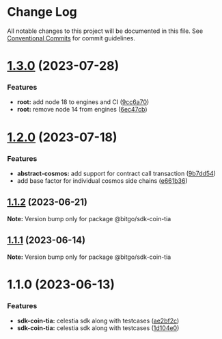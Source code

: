 # Change Log

All notable changes to this project will be documented in this file.
See [Conventional Commits](https://conventionalcommits.org) for commit guidelines.

# [1.3.0](https://github.com/BitGo/BitGoJS/compare/@bitgo/sdk-coin-tia@1.2.0...@bitgo/sdk-coin-tia@1.3.0) (2023-07-28)

### Features

- **root:** add node 18 to engines and CI ([9cc6a70](https://github.com/BitGo/BitGoJS/commit/9cc6a70ba807161b7c6a0ebe3d7c47f25c7c8eca))
- **root:** remove node 14 from engines ([6ec47cb](https://github.com/BitGo/BitGoJS/commit/6ec47cbd7996cc78bbf2cf7f16595c24fe43cd41))

# [1.2.0](https://github.com/BitGo/BitGoJS/compare/@bitgo/sdk-coin-tia@1.1.2...@bitgo/sdk-coin-tia@1.2.0) (2023-07-18)

### Features

- **abstract-cosmos:** add support for contract call transaction ([9b7dd54](https://github.com/BitGo/BitGoJS/commit/9b7dd54c6a3a9e5cf2b47b4a94ef225f111a8baf))
- add base factor for individual cosmos side chains ([e661b36](https://github.com/BitGo/BitGoJS/commit/e661b3631445e7ff1ddcdb51385d1f993b4f35c9))

## [1.1.2](https://github.com/BitGo/BitGoJS/compare/@bitgo/sdk-coin-tia@1.1.1...@bitgo/sdk-coin-tia@1.1.2) (2023-06-21)

**Note:** Version bump only for package @bitgo/sdk-coin-tia

## [1.1.1](https://github.com/BitGo/BitGoJS/compare/@bitgo/sdk-coin-tia@1.1.0...@bitgo/sdk-coin-tia@1.1.1) (2023-06-14)

**Note:** Version bump only for package @bitgo/sdk-coin-tia

# 1.1.0 (2023-06-13)

### Features

- **sdk-coin-tia:** celestia sdk along with testcases ([ae2bf2c](https://github.com/BitGo/BitGoJS/commit/ae2bf2c7d881347b33da0a509c74b2ce45269527))
- **sdk-coin-tia:** celestia sdk along with testcases ([1d104e0](https://github.com/BitGo/BitGoJS/commit/1d104e0d0ac0c813d16cd6da759b1a904bab4641))
